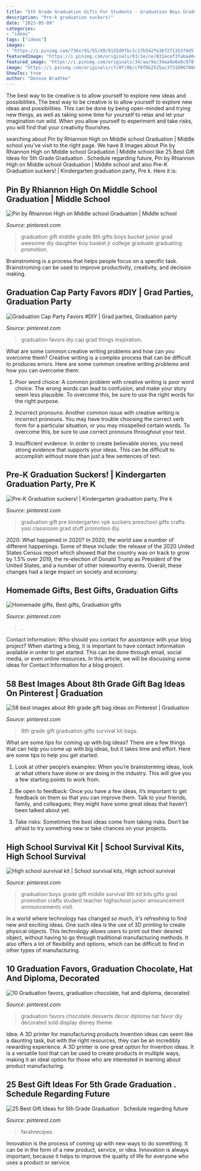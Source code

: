 ```yaml
---
title: "5th Grade Graduation Gifts For Students - Graduation Boys Grade Gift Middle Survival 8th Kit Kits Gifts Grad Promotion Crafts Student Teacher Highschool Junior Announcement Announcements Visit"
description: "Pre-k graduation suckers!"
date: "2023-05-09"
categories:
- "ideas"
tags: ["ideas"]
images:
- "https://i.pinimg.com/736x/91/55/d9/9155d9fbc1c17b542fe36f2f1353f9d5.jpg"
featuredImage: "https://i.pinimg.com/originals/03/1e/ce/031ecef3faba40c1105c4ffcea02d93f.jpg"
featured_image: "https://i.pinimg.com/originals/34/aa/9e/34aa9e0a9c978fc208ab830ba21f8607.jpg"
image: "https://i.pinimg.com/originals/cf/0f/8b/cf0f8b2525ac3f3189670665db7384b3.jpg"
ShowToc: true
author: "Donnie Bradtke"
---
```



The best way to be creative is to allow yourself to explore new ideas and possibilities.
The best way to be creative is to allow yourself to explore new ideas and possibilities. This can be done by being open-minded and trying new things, as well as taking some time for yourself to relax and let your imagination run wild. When you allow yourself to experiment and take risks, you will find that your creativity flourishes.

	

		
searching about Pin by Rhiannon High on Middle school Graduation | Middle school you've visit to the right page. We have 8 Images about Pin by Rhiannon High on Middle school Graduation | Middle school like 25 Best Gift Ideas for 5th Grade Graduation . Schedule regarding future, Pin by Rhiannon High on Middle school Graduation | Middle school and also Pre-K Graduation suckers! | Kindergarten graduation party, Pre k. Here it is:
		
    
## Pin By Rhiannon High On Middle School Graduation | Middle School

<img loading=lazy src="https://i.pinimg.com/originals/34/aa/9e/34aa9e0a9c978fc208ab830ba21f8607.jpg" onerror="this.onerror=null;this.src='https://tse3.mm.bing.net/th?id=OIP.6NEJv8OKs-D973ExHxbRswHaJ4&amp;pid=15.1';" alt="Pin by Rhiannon High on Middle school Graduation | Middle school">

_Source: pinterest.com_

>graduation gift middle grade 8th gifts boys bucket junior grad awesome diy daughter boy basket jr college graduate graduating promotion. 

	

Brainstroming is a process that helps people focus on a specific task. Brainstroming can be used to improve productivity, creativity, and decision making.

    
## Graduation Cap Party Favors #DIY | Grad Parties, Graduation Party

<img loading=lazy src="https://i.pinimg.com/originals/cf/0f/8b/cf0f8b2525ac3f3189670665db7384b3.jpg" onerror="this.onerror=null;this.src='https://tse1.mm.bing.net/th?id=OIP.vn4hx-YztLxiEwrmsgGb9QHaJ4&amp;pid=15.1';" alt="Graduation Cap Party Favors #DIY | Grad parties, Graduation party">

_Source: pinterest.com_

>graduation favors diy cap grad things inspiration. 

	

What are some common creative writing problems and how can you overcome them?
Creative writing is a complex process that can be difficult to produces errors. Here are some common creative writing problems and how you can overcome them:
1. Poor word choice: A common problem with creative writing is poor word choice. The wrong words can lead to confusion, and make your story seem less plausible. To overcome this, be sure to use the right words for the right purpose.

2. Incorrect pronouns: Another common issue with creative writing is incorrect pronouns. You may have trouble choosing the correct verb form for a particular situation, or you may misspelled certain words. To overcome this, be sure to use correct pronouns throughout your text.

3. Insufficient evidence: In order to create believable stories, you need strong evidence that supports your ideas. This can be difficult to accomplish without more than just a few sentences of text.

    
## Pre-K Graduation Suckers! | Kindergarten Graduation Party, Pre K

<img loading=lazy src="https://i.pinimg.com/736x/98/10/8f/98108f32566653f151b5aa5d0f882855--preschool-graduation-graduation-ideas.jpg" onerror="this.onerror=null;this.src='https://tse1.mm.bing.net/th?id=OIP.MAePBzAvCJJOSBKEHqCQnwHaHa&amp;pid=15.1';" alt="Pre-K Graduation suckers! | Kindergarten graduation party, Pre k">

_Source: pinterest.com_

>graduation gift pre kindergarten vpk suckers preschool gifts crafts yasi classroom grad stuff promotion diy. 

	

2020: What happened in 2020?
In 2020, the world saw a number of different happenings. Some of these include: the release of the 2020 United States Census report which showed that the country was on track to grow by 1.5% over 2019, the re-election of Donald Trump as President of the United States, and a number of other noteworthy events. Overall, these changes had a large impact on society and economy.

    
## Homemade Gifts, Best Gifts, Graduation Gifts

<img loading=lazy src="https://i.pinimg.com/originals/f6/ab/81/f6ab818c2ed74b62894c0b77ed3cf2d8.jpg" onerror="this.onerror=null;this.src='https://tse4.mm.bing.net/th?id=OIP.tRnApiivwaqgF7GA3EpafQHaNK&amp;pid=15.1';" alt="Homemade gifts, Best gifts, Graduation gifts">

_Source: pinterest.com_

>. 

	

Contact Information: Who should you contact for assistance with your blog project?
When starting a blog, it is important to have contact information available in order to get started. This can be done through email, social media, or even online resources. In this article, we will be discussing some ideas for Contact Information for a blog project.

    
## 58 Best Images About 8th Grade Gift Bag Ideas On Pinterest | Graduation

<img loading=lazy src="https://s-media-cache-ak0.pinimg.com/736x/66/b3/0a/66b30a12fda18f5fcb1e7eb8d156308c--8th-grade-graduation-graduation-ideas.jpg" onerror="this.onerror=null;this.src='https://tse3.mm.bing.net/th?id=OIP.03MC8P_hesLcyWeLboTzewHaJ3&amp;pid=15.1';" alt="58 best images about 8th grade gift bag ideas on Pinterest | Graduation">

_Source: pinterest.com_

>8th grade gift graduation gifts survival kit bags. 

	

What are some tips for coming up with big ideas?
There are a few things that can help you come up with big ideas, but it takes time and effort. Here are some tips to help you get started:
1. Look at other people’s examples: When you’re brainstorming ideas, look at what others have done or are doing in the industry. This will give you a few starting points to work from.

2. Be open to feedback: Once you have a few ideas, it’s important to get feedback on them so that you can improve them. Talk to your friends, family, and colleagues; they might have some great ideas that haven’t been talked about yet.

3. Take risks: Sometimes the best ideas come from taking risks. Don’t be afraid to try something new or take chances on your projects.

    
## High School Survival Kit | School Survival Kits, High School Survival

<img loading=lazy src="https://i.pinimg.com/originals/4d/04/51/4d0451cc4de1edb43afb5076c9675ec0.jpg" onerror="this.onerror=null;this.src='https://tse1.mm.bing.net/th?id=OIP.BBm4tGsBk-V_6C0qkiMsbgHaJ4&amp;pid=15.1';" alt="High school survival kit | School survival kits, High school survival">

_Source: pinterest.com_

>graduation boys grade gift middle survival 8th kit kits gifts grad promotion crafts student teacher highschool junior announcement announcements visit. 

	

In a world where technology has changed so much, it's refreshing to find new and exciting ideas. One such idea is the use of 3D printing to create physical objects. This technology allows users to print out their desired object, without having to go through traditional manufacturing methods. It also offers a lot of flexibility and options, which can be difficult to find in other types of manufacturing.

    
## 10 Graduation Favors, Graduation Chocolate, Hat And Diploma, Decorated

<img loading=lazy src="https://i.pinimg.com/originals/03/1e/ce/031ecef3faba40c1105c4ffcea02d93f.jpg" onerror="this.onerror=null;this.src='https://tse4.mm.bing.net/th?id=OIP.jG1Iu1o6tJ5fEJro36S-HAHaJ4&amp;pid=15.1';" alt="10 Graduation favors, graduation chocolate, hat and diploma, decorated">

_Source: pinterest.com_

>graduation favors chocolate desserts decor diploma hat favor diy decorated sold display disney theme. 

	

Idea: A 3D printer for manufacturing products
Invention ideas can seem like a daunting task, but with the right resources, they can be an incredibly rewarding experience. A 3D printer is one great option for Invention ideas. It is a versatile tool that can be used to create products in multiple ways, making it an ideal option for those who are interested in learning about product manufacturing.

    
## 25 Best Gift Ideas For 5th Grade Graduation . Schedule Regarding Future

<img loading=lazy src="https://i.pinimg.com/736x/91/55/d9/9155d9fbc1c17b542fe36f2f1353f9d5.jpg" onerror="this.onerror=null;this.src='https://tse4.mm.bing.net/th?id=OIP.vUsTmk_ar7oeab1ooLgy_AHaO0&amp;pid=15.1';" alt="25 Best Gift Ideas for 5th Grade Graduation . Schedule regarding future">

_Source: pinterest.com_

>farahrecipes. 

	

Innovation is the process of coming up with new ways to do something. It can be in the form of a new product, service, or idea. Innovation is always important, because it helps to improve the quality of life for everyone who uses a product or service.

